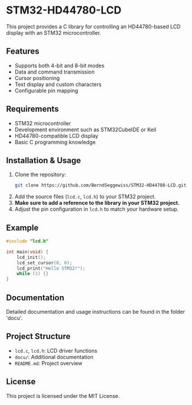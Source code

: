 # STM32-HD44780-LCD

This project provides a C library for controlling an HD44780-based LCD display with an STM32 microcontroller.

## Features

- Supports both 4-bit and 8-bit modes
- Data and command transmission
- Cursor positioning
- Text display and custom characters
- Configurable pin mapping

## Requirements

- STM32 microcontroller
- Development environment such as STM32CubeIDE or Keil
- HD44780-compatible LCD display
- Basic C programming knowledge

## Installation & Usage

1. Clone the repository:
   ```bash
   git clone https://github.com/BerndSeggewiss/STM32-HD44780-LCD.git
   ```
2. Add the source files (`lcd.c`, `lcd.h`) to your STM32 project.
3. **Make sure to add a reference to the library in your STM32 project.**
4. Adjust the pin configuration in `lcd.h` to match your hardware setup.

## Example

```c
#include "lcd.h"

int main(void) {
    lcd_init();
    lcd_set_cursor(0, 0);
    lcd_print("Hello STM32!");
    while (1) {}
}
```

## Documentation

Detailed documentation and usage instructions can be found in the folder 'docu'.

## Project Structure

- `lcd.c`, `lcd.h`: LCD driver functions
- `docu/`: Additional documentation
- `README.md`: Project overview

## License

This project is licensed under the MIT License.
